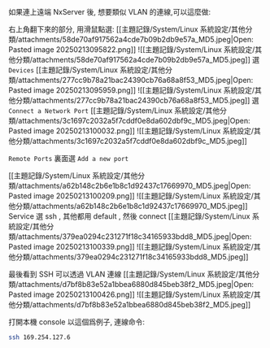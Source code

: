 如果連上遠端 NxServer 後, 想要類似 VLAN 的連線,可以這麼做:

右上角翻下來的部分, 用滑鼠點選:
[[主題記錄/System/Linux 系統設定/其他分類/attachments/58de70af917562a4cde7b09b2db9e57a_MD5.jpeg|Open: Pasted image 20250213095822.png]]
![[主題記錄/System/Linux 系統設定/其他分類/attachments/58de70af917562a4cde7b09b2db9e57a_MD5.jpeg]]
選 `Devices`
[[主題記錄/System/Linux 系統設定/其他分類/attachments/277cc9b78a21bac24390cb76a68a8f53_MD5.jpeg|Open: Pasted image 20250213095959.png]]
![[主題記錄/System/Linux 系統設定/其他分類/attachments/277cc9b78a21bac24390cb76a68a8f53_MD5.jpeg]]
選 `Connect a Network Port`
[[主題記錄/System/Linux 系統設定/其他分類/attachments/3c1697c2032a5f7cddf0e8da602dbf9c_MD5.jpeg|Open: Pasted image 20250213100032.png]]
![[主題記錄/System/Linux 系統設定/其他分類/attachments/3c1697c2032a5f7cddf0e8da602dbf9c_MD5.jpeg]]

`Remote Ports` 裏面選 `Add a new port`

[[主題記錄/System/Linux 系統設定/其他分類/attachments/a62b148c2b6e1b8c1d92437c17669970_MD5.jpeg|Open: Pasted image 20250213100209.png]]
![[主題記錄/System/Linux 系統設定/其他分類/attachments/a62b148c2b6e1b8c1d92437c17669970_MD5.jpeg]]
Service 選 ssh , 其他都用 default , 然後 connect
[[主題記錄/System/Linux 系統設定/其他分類/attachments/379ea0294c231271f18c34165933bdd8_MD5.jpeg|Open: Pasted image 20250213100339.png]]
![[主題記錄/System/Linux 系統設定/其他分類/attachments/379ea0294c231271f18c34165933bdd8_MD5.jpeg]]

最後看到 SSH 可以透過 VLAN 連線
[[主題記錄/System/Linux 系統設定/其他分類/attachments/d7bf8b83e52a1bbea6880d845beb38f2_MD5.jpeg|Open: Pasted image 20250213100426.png]]
![[主題記錄/System/Linux 系統設定/其他分類/attachments/d7bf8b83e52a1bbea6880d845beb38f2_MD5.jpeg]]

打開本機 console 以這個爲例子, 連線命令:
```sh
ssh 169.254.127.6
```

